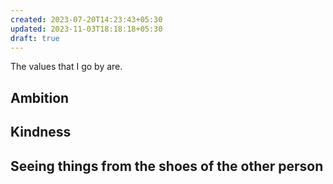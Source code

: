 ```yaml
---
created: 2023-07-20T14:23:43+05:30
updated: 2023-11-03T18:18:18+05:30
draft: true
---
```

The values that I go by are.

## Ambition

## Kindness

## Seeing things from the shoes of the other person

